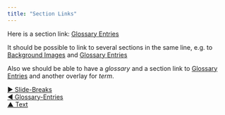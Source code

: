 ```yaml
---
title: "Section Links"
---
```



Here is a section link: [Glossary Entries](glossary-entries.html)

It should be possible to link to several sections in the same line, e.g. to [Background Images](background-images.html) and [Glossary Entries](glossary-entries.html)

Also we should be able to have a <dfn data-info="Glossary: A collection of explanations for words the reader might not be familiar with.">glossary</dfn> and a section link to [Glossary Entries](glossary-entries.html) and another overlay for <dfn data-info="Term: An entry in the glossary.">term</dfn>.

[&#9654; Slide-Breaks](slide-breaks.html)<br/>[&#9664; Glossary-Entries](glossary-entries.html)<br/>[&#9650; Text](text.html)

